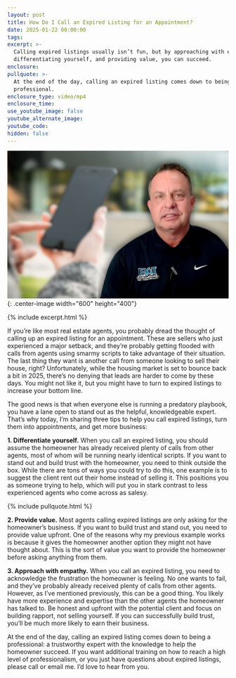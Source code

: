 ```yaml
---
layout: post
title: How Do I Call an Expired Listing for an Appointment?
date: 2025-01-22 00:00:00
tags:
excerpt: >-
  Calling expired listings usually isn’t fun, but by approaching with empathy,
  differentiating yourself, and providing value, you can succeed. 
enclosure:
pullquote: >-
  At the end of the day, calling an expired listing comes down to being a
  professional.
enclosure_type: video/mp4
enclosure_time:
use_youtube_image: false
youtube_alternate_image:
youtube_code:
hidden: false
---
```

![](/uploads/mh-rec-call.png){: .center-image width="600" height="400"}

{% include excerpt.html %}

If you’re like most real estate agents, you probably dread the thought of calling up an expired listing for an appointment. These are sellers who just experienced a major setback, and they’re probably getting flooded with calls from agents using smarmy scripts to take advantage of their situation. The last thing they want is another call from someone looking to sell their house, right? Unfortunately, while the housing market is set to bounce back a bit in 2025, there’s no denying that leads are harder to come by these days. You might not like it, but you might have to turn to expired listings to increase your bottom line.

The good news is that when everyone else is running a predatory playbook, you have a lane open to stand out as the helpful, knowledgeable expert. That’s why today, I’m sharing three tips to help you call expired listings, turn them into appointments, and get more business:

**1\. Differentiate yourself.** When you call an expired listing, you should assume the homeowner has already received plenty of calls from other agents, most of whom will be running nearly identical scripts. If you want to stand out and build trust with the homeowner, you need to think outside the box. While there are tons of ways you could try to do this, one example is to suggest the client rent out their home instead of selling it. This positions you as someone trying to help, which will put you in stark contrast to less experienced agents who come across as salesy.

{% include pullquote.html %}

**2\. Provide value.** Most agents calling expired listings are only asking for the homeowner’s business. If you want to build trust and stand out, you need to provide value upfront. One of the reasons why my previous example works is because it gives the homeowner another option they might not have thought about. This is the sort of value you want to provide the homeowner before asking anything from them.

**3\. Approach with empathy.** When you call an expired listing, you need to acknowledge the frustration the homeowner is feeling. No one wants to fail, and they’ve probably already received plenty of calls from other agents. However, as I’ve mentioned previously, this can be a good thing. You likely have more experience and expertise than the other agents the homeowner has talked to. Be honest and upfront with the potential client and focus on building rapport, not selling yourself. If you can successfully build trust, you’ll be much more likely to earn their business.

At the end of the day, calling an expired listing comes down to being a professional: a trustworthy expert with the knowledge to help the homeowner succeed. If you want additional training on how to reach a high level of professionalism, or you just have questions about expired listings, please call or email me. I’d love to hear from you.